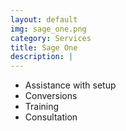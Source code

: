 ```yaml
---
layout: default
img: sage_one.png
category: Services
title: Sage One
description: |
---
```

<ul>
    <li>Assistance with setup</li>
    <li>Conversions</li>
    <li>Training</li>
    <li>Consultation</li>
</ul>
